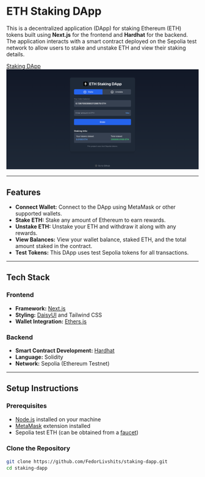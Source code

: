 # ETH Staking DApp

This is a decentralized application (DApp) for staking Ethereum (ETH) tokens built using **Next.js** for the frontend and **Hardhat** for the backend. The application interacts with a smart contract deployed on the Sepolia test network to allow users to stake and unstake ETH and view their staking details.

[Staking DApp](https://staking-dapp-sigma-six.vercel.app)
![dapp](images/preview.png)

---

## Features

- **Connect Wallet:** Connect to the DApp using MetaMask or other supported wallets.
- **Stake ETH:** Stake any amount of Ethereum to earn rewards.
- **Unstake ETH:** Unstake your ETH and withdraw it along with any rewards.
- **View Balances:** View your wallet balance, staked ETH, and the total amount staked in the contract.
- **Test Tokens:** This DApp uses test Sepolia tokens for all transactions.

---

## Tech Stack

### Frontend

- **Framework:** [Next.js](https://nextjs.org/)
- **Styling:** [DaisyUI](https://daisyui.com/) and Tailwind CSS
- **Wallet Integration:** [Ethers.js](https://docs.ethers.io/)

### Backend

- **Smart Contract Development:** [Hardhat](https://hardhat.org/)
- **Language:** Solidity
- **Network:** Sepolia (Ethereum Testnet)

---

## Setup Instructions

### Prerequisites

- [Node.js](https://nodejs.org/) installed on your machine
- [MetaMask](https://metamask.io/) extension installed
- Sepolia test ETH (can be obtained from a [faucet](https://sepoliafaucet.com/))

### Clone the Repository

```bash
git clone https://github.com/FedorLivshits/staking-dapp.git
cd staking-dapp
```
